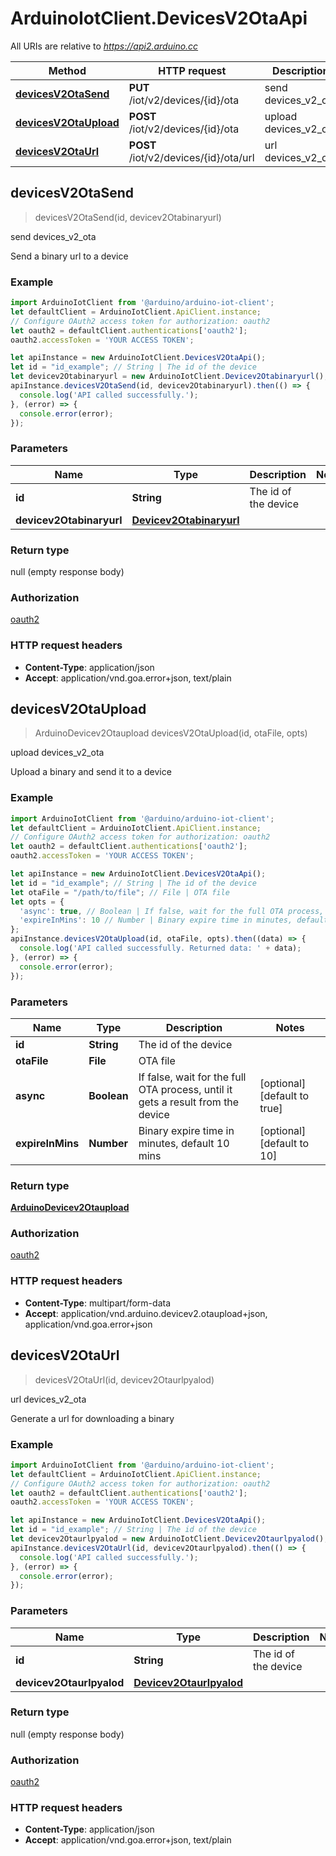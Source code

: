 # ArduinoIotClient.DevicesV2OtaApi

All URIs are relative to *https://api2.arduino.cc*

Method | HTTP request | Description
------------- | ------------- | -------------
[**devicesV2OtaSend**](DevicesV2OtaApi.md#devicesV2OtaSend) | **PUT** /iot/v2/devices/{id}/ota | send devices_v2_ota
[**devicesV2OtaUpload**](DevicesV2OtaApi.md#devicesV2OtaUpload) | **POST** /iot/v2/devices/{id}/ota | upload devices_v2_ota
[**devicesV2OtaUrl**](DevicesV2OtaApi.md#devicesV2OtaUrl) | **POST** /iot/v2/devices/{id}/ota/url | url devices_v2_ota



## devicesV2OtaSend

> devicesV2OtaSend(id, devicev2Otabinaryurl)

send devices_v2_ota

Send a binary url to a device

### Example

```javascript
import ArduinoIotClient from '@arduino/arduino-iot-client';
let defaultClient = ArduinoIotClient.ApiClient.instance;
// Configure OAuth2 access token for authorization: oauth2
let oauth2 = defaultClient.authentications['oauth2'];
oauth2.accessToken = 'YOUR ACCESS TOKEN';

let apiInstance = new ArduinoIotClient.DevicesV2OtaApi();
let id = "id_example"; // String | The id of the device
let devicev2Otabinaryurl = new ArduinoIotClient.Devicev2Otabinaryurl(); // Devicev2Otabinaryurl | 
apiInstance.devicesV2OtaSend(id, devicev2Otabinaryurl).then(() => {
  console.log('API called successfully.');
}, (error) => {
  console.error(error);
});

```

### Parameters


Name | Type | Description  | Notes
------------- | ------------- | ------------- | -------------
 **id** | **String**| The id of the device | 
 **devicev2Otabinaryurl** | [**Devicev2Otabinaryurl**](Devicev2Otabinaryurl.md)|  | 

### Return type

null (empty response body)

### Authorization

[oauth2](../README.md#oauth2)

### HTTP request headers

- **Content-Type**: application/json
- **Accept**: application/vnd.goa.error+json, text/plain


## devicesV2OtaUpload

> ArduinoDevicev2Otaupload devicesV2OtaUpload(id, otaFile, opts)

upload devices_v2_ota

Upload a binary and send it to a device

### Example

```javascript
import ArduinoIotClient from '@arduino/arduino-iot-client';
let defaultClient = ArduinoIotClient.ApiClient.instance;
// Configure OAuth2 access token for authorization: oauth2
let oauth2 = defaultClient.authentications['oauth2'];
oauth2.accessToken = 'YOUR ACCESS TOKEN';

let apiInstance = new ArduinoIotClient.DevicesV2OtaApi();
let id = "id_example"; // String | The id of the device
let otaFile = "/path/to/file"; // File | OTA file
let opts = {
  'async': true, // Boolean | If false, wait for the full OTA process, until it gets a result from the device
  'expireInMins': 10 // Number | Binary expire time in minutes, default 10 mins
};
apiInstance.devicesV2OtaUpload(id, otaFile, opts).then((data) => {
  console.log('API called successfully. Returned data: ' + data);
}, (error) => {
  console.error(error);
});

```

### Parameters


Name | Type | Description  | Notes
------------- | ------------- | ------------- | -------------
 **id** | **String**| The id of the device | 
 **otaFile** | **File**| OTA file | 
 **async** | **Boolean**| If false, wait for the full OTA process, until it gets a result from the device | [optional] [default to true]
 **expireInMins** | **Number**| Binary expire time in minutes, default 10 mins | [optional] [default to 10]

### Return type

[**ArduinoDevicev2Otaupload**](ArduinoDevicev2Otaupload.md)

### Authorization

[oauth2](../README.md#oauth2)

### HTTP request headers

- **Content-Type**: multipart/form-data
- **Accept**: application/vnd.arduino.devicev2.otaupload+json, application/vnd.goa.error+json


## devicesV2OtaUrl

> devicesV2OtaUrl(id, devicev2Otaurlpyalod)

url devices_v2_ota

Generate a url for downloading a binary

### Example

```javascript
import ArduinoIotClient from '@arduino/arduino-iot-client';
let defaultClient = ArduinoIotClient.ApiClient.instance;
// Configure OAuth2 access token for authorization: oauth2
let oauth2 = defaultClient.authentications['oauth2'];
oauth2.accessToken = 'YOUR ACCESS TOKEN';

let apiInstance = new ArduinoIotClient.DevicesV2OtaApi();
let id = "id_example"; // String | The id of the device
let devicev2Otaurlpyalod = new ArduinoIotClient.Devicev2Otaurlpyalod(); // Devicev2Otaurlpyalod | 
apiInstance.devicesV2OtaUrl(id, devicev2Otaurlpyalod).then(() => {
  console.log('API called successfully.');
}, (error) => {
  console.error(error);
});

```

### Parameters


Name | Type | Description  | Notes
------------- | ------------- | ------------- | -------------
 **id** | **String**| The id of the device | 
 **devicev2Otaurlpyalod** | [**Devicev2Otaurlpyalod**](Devicev2Otaurlpyalod.md)|  | 

### Return type

null (empty response body)

### Authorization

[oauth2](../README.md#oauth2)

### HTTP request headers

- **Content-Type**: application/json
- **Accept**: application/vnd.goa.error+json, text/plain

